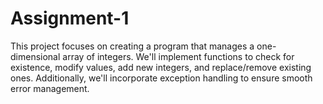 # Assignment-1

This project focuses on creating a program that manages a one-dimensional array of integers. We'll implement functions to check for existence, modify values, add new integers, and replace/remove existing ones. Additionally, we'll incorporate exception handling to ensure smooth error management. 




